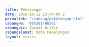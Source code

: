 ```yaml
---
title: Pekalongan
date: 2018-10-12 13:04:00 Z
permalink: "/cabang/pekalongan.html"
cabangwa: '085201488261'
cabangpic: Zainal Arifin
cabangalamat: Kota Pekalongan
layout: static
---
```


